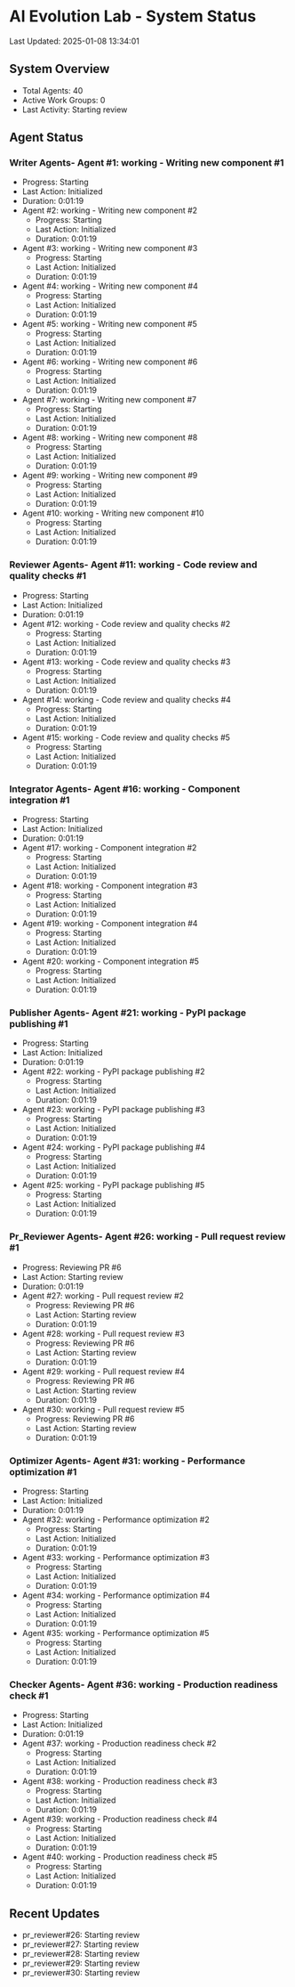 # AI Evolution Lab - System Status
Last Updated: 2025-01-08 13:34:01

## System Overview
- Total Agents: 40
- Active Work Groups: 0
- Last Activity: Starting review

## Agent Status

### Writer Agents- Agent #1: working - Writing new component #1
  - Progress: Starting
  - Last Action: Initialized
  - Duration: 0:01:19
- Agent #2: working - Writing new component #2
  - Progress: Starting
  - Last Action: Initialized
  - Duration: 0:01:19
- Agent #3: working - Writing new component #3
  - Progress: Starting
  - Last Action: Initialized
  - Duration: 0:01:19
- Agent #4: working - Writing new component #4
  - Progress: Starting
  - Last Action: Initialized
  - Duration: 0:01:19
- Agent #5: working - Writing new component #5
  - Progress: Starting
  - Last Action: Initialized
  - Duration: 0:01:19
- Agent #6: working - Writing new component #6
  - Progress: Starting
  - Last Action: Initialized
  - Duration: 0:01:19
- Agent #7: working - Writing new component #7
  - Progress: Starting
  - Last Action: Initialized
  - Duration: 0:01:19
- Agent #8: working - Writing new component #8
  - Progress: Starting
  - Last Action: Initialized
  - Duration: 0:01:19
- Agent #9: working - Writing new component #9
  - Progress: Starting
  - Last Action: Initialized
  - Duration: 0:01:19
- Agent #10: working - Writing new component #10
  - Progress: Starting
  - Last Action: Initialized
  - Duration: 0:01:19

### Reviewer Agents- Agent #11: working - Code review and quality checks #1
  - Progress: Starting
  - Last Action: Initialized
  - Duration: 0:01:19
- Agent #12: working - Code review and quality checks #2
  - Progress: Starting
  - Last Action: Initialized
  - Duration: 0:01:19
- Agent #13: working - Code review and quality checks #3
  - Progress: Starting
  - Last Action: Initialized
  - Duration: 0:01:19
- Agent #14: working - Code review and quality checks #4
  - Progress: Starting
  - Last Action: Initialized
  - Duration: 0:01:19
- Agent #15: working - Code review and quality checks #5
  - Progress: Starting
  - Last Action: Initialized
  - Duration: 0:01:19

### Integrator Agents- Agent #16: working - Component integration #1
  - Progress: Starting
  - Last Action: Initialized
  - Duration: 0:01:19
- Agent #17: working - Component integration #2
  - Progress: Starting
  - Last Action: Initialized
  - Duration: 0:01:19
- Agent #18: working - Component integration #3
  - Progress: Starting
  - Last Action: Initialized
  - Duration: 0:01:19
- Agent #19: working - Component integration #4
  - Progress: Starting
  - Last Action: Initialized
  - Duration: 0:01:19
- Agent #20: working - Component integration #5
  - Progress: Starting
  - Last Action: Initialized
  - Duration: 0:01:19

### Publisher Agents- Agent #21: working - PyPI package publishing #1
  - Progress: Starting
  - Last Action: Initialized
  - Duration: 0:01:19
- Agent #22: working - PyPI package publishing #2
  - Progress: Starting
  - Last Action: Initialized
  - Duration: 0:01:19
- Agent #23: working - PyPI package publishing #3
  - Progress: Starting
  - Last Action: Initialized
  - Duration: 0:01:19
- Agent #24: working - PyPI package publishing #4
  - Progress: Starting
  - Last Action: Initialized
  - Duration: 0:01:19
- Agent #25: working - PyPI package publishing #5
  - Progress: Starting
  - Last Action: Initialized
  - Duration: 0:01:19

### Pr_Reviewer Agents- Agent #26: working - Pull request review #1
  - Progress: Reviewing PR #6
  - Last Action: Starting review
  - Duration: 0:01:19
- Agent #27: working - Pull request review #2
  - Progress: Reviewing PR #6
  - Last Action: Starting review
  - Duration: 0:01:19
- Agent #28: working - Pull request review #3
  - Progress: Reviewing PR #6
  - Last Action: Starting review
  - Duration: 0:01:19
- Agent #29: working - Pull request review #4
  - Progress: Reviewing PR #6
  - Last Action: Starting review
  - Duration: 0:01:19
- Agent #30: working - Pull request review #5
  - Progress: Reviewing PR #6
  - Last Action: Starting review
  - Duration: 0:01:19

### Optimizer Agents- Agent #31: working - Performance optimization #1
  - Progress: Starting
  - Last Action: Initialized
  - Duration: 0:01:19
- Agent #32: working - Performance optimization #2
  - Progress: Starting
  - Last Action: Initialized
  - Duration: 0:01:19
- Agent #33: working - Performance optimization #3
  - Progress: Starting
  - Last Action: Initialized
  - Duration: 0:01:19
- Agent #34: working - Performance optimization #4
  - Progress: Starting
  - Last Action: Initialized
  - Duration: 0:01:19
- Agent #35: working - Performance optimization #5
  - Progress: Starting
  - Last Action: Initialized
  - Duration: 0:01:19

### Checker Agents- Agent #36: working - Production readiness check #1
  - Progress: Starting
  - Last Action: Initialized
  - Duration: 0:01:19
- Agent #37: working - Production readiness check #2
  - Progress: Starting
  - Last Action: Initialized
  - Duration: 0:01:19
- Agent #38: working - Production readiness check #3
  - Progress: Starting
  - Last Action: Initialized
  - Duration: 0:01:19
- Agent #39: working - Production readiness check #4
  - Progress: Starting
  - Last Action: Initialized
  - Duration: 0:01:19
- Agent #40: working - Production readiness check #5
  - Progress: Starting
  - Last Action: Initialized
  - Duration: 0:01:19


## Recent Updates
- pr_reviewer#26: Starting review
- pr_reviewer#27: Starting review
- pr_reviewer#28: Starting review
- pr_reviewer#29: Starting review
- pr_reviewer#30: Starting review
